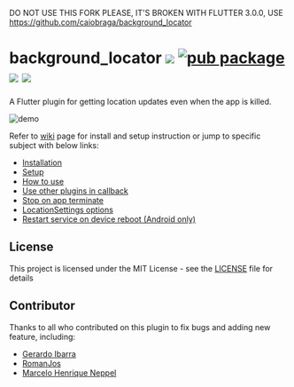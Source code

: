 DO NOT USE THIS FORK PLEASE, IT'S BROKEN WITH FLUTTER 3.0.0, USE https://github.com/caiobraga/background_locator


# background_locator ![](https://github.com/rekab-app/background_locator/workflows/build/badge.svg) [![pub package](https://img.shields.io/pub/v/background_locator.svg)](https://pub.dartlang.org/packages/background_locator) ![](https://img.shields.io/github/contributors/rekab-app/background_locator) ![](https://img.shields.io/github/license/rekab-app/background_locator)

A Flutter plugin for getting location updates even when the app is killed.

![demo](https://raw.githubusercontent.com/RomanJos/background_locator/master/demo.gif)

Refer to [wiki](https://github.com/rekab-app/background_locator/wiki) page for install and setup instruction or jump to specific subject with below links:

* [Installation](https://github.com/rekab-app/background_locator/wiki/Installation)
* [Setup](https://github.com/rekab-app/background_locator/wiki/Setup)
* [How to use](https://github.com/rekab-app/background_locator/wiki/How-to-use)
* [Use other plugins in callback](https://github.com/rekab-app/background_locator/wiki/Use-other-plugins-in-callback)
* [Stop on app terminate](https://github.com/rekab-app/background_locator/wiki/Stop-on-app-terminate)
* [LocationSettings options](https://github.com/rekab-app/background_locator/wiki/LocationSettings-options)
* [Restart service on device reboot (Android only)](https://github.com/rekab-app/background_locator/wiki/Restart-service-on-device-reboot)

##  License
This project is licensed under the MIT License - see the [LICENSE](LICENSE) file for details

## Contributor
Thanks to all who contributed on this plugin to fix bugs and adding new feature, including:
* [Gerardo Ibarra](https://github.com/gpibarra)
* [RomanJos](https://github.com/RomanJos)
* [Marcelo Henrique Neppel](https://github.com/marceloneppel)
